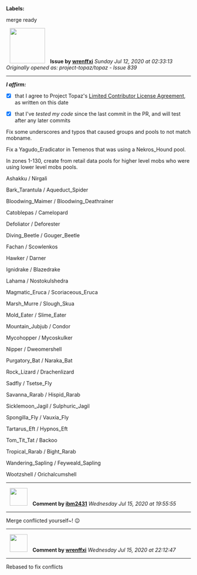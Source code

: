 **Labels:**

merge ready



<a href="https://github.com/wrenffxi"><img src="https://avatars1.githubusercontent.com/u/21246949?v=4" width="96" height="96" hspace="10"></img></a> **Issue by [wrenffxi](https://github.com/wrenffxi)**
_Sunday Jul 12, 2020 at 02:33:13_
_Originally opened as: project-topaz/topaz - Issue 839_

----

<!-- place 'x' mark between square [] brackets to affirm: -->
**_I affirm:_**
- [x] that I agree to Project Topaz's [Limited Contributor License Agreement](http://project-topaz.com/blob/release/CONTRIBUTOR_AGREEMENT.md), as written on this date
- [x] that I've _tested my code_ since the last commit in the PR, and will test after any later commits

Fix some underscores and typos that caused groups and pools to not match mobname.
Fix a Yagudo_Eradicator in Temenos that was using a Nekros_Hound pool.
In zones 1-130, create from retail data pools for higher level mobs who were using lower level mobs pools.

Ashakku / Nirgali
Bark_Tarantula / Aqueduct_Spider
Bloodwing_Maimer / Bloodwing_Deathrainer
Catoblepas / Camelopard
Defoliator / Deforester
Diving_Beetle / Gouger_Beetle
Fachan / Scowlenkos
Hawker / Darner
Ignidrake / Blazedrake
Lahama / Nostokulshedra
Magmatic_Eruca / Scoriaceous_Eruca
Marsh_Murre / Slough_Skua
Mold_Eater / Slime_Eater
Mountain_Jubjub / Condor
Mycohopper / Mycoskulker
Nipper / Dweomershell
Purgatory_Bat / Naraka_Bat
Rock_Lizard / Drachenlizard
Sadfly / Tsetse_Fly
Savanna_Rarab / Hispid_Rarab
Sicklemoon_Jagil / Sulphuric_Jagil
Spongilla_Fly / Vauxia_Fly
Tartarus_Eft / Hypnos_Eft
Tom_Tit_Tat / Backoo
Tropical_Rarab / Bight_Rarab
Wandering_Sapling / Feyweald_Sapling
Wootzshell / Orichalcumshell



----
<a href="https://github.com/ibm2431"><img src="https://avatars3.githubusercontent.com/u/13112942?v=4" width="48" height="48" hspace="10"></img></a> **Comment by [ibm2431](https://github.com/ibm2431)**
_Wednesday Jul 15, 2020 at 19:55:55_

----

Merge conflicted yourself~! 😉 


----
<a href="https://github.com/wrenffxi"><img src="https://avatars1.githubusercontent.com/u/21246949?v=4" width="48" height="48" hspace="10"></img></a> **Comment by [wrenffxi](https://github.com/wrenffxi)**
_Wednesday Jul 15, 2020 at 22:12:47_

----

Rebased to fix conflicts
